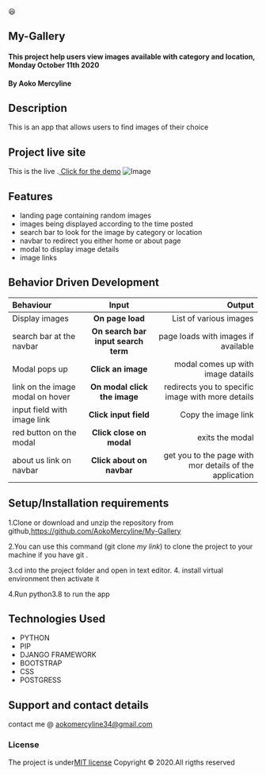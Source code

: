 :satisfied:
## My-Gallery
#### This project help users view images available with category and location, Monday October 11th 2020
#### By **Aoko Mercyline**

## Description
This is an app that allows users to find images of their choice

## Project live site
  This is the live .[ Click for the demo](https://thegallery001.herokuapp.com/)
 ![Image](media/images/project.png)
## Features
* landing page containing random images
* images being displayed according to the time posted
* search bar to look for the image by category or location
* navbar to redirect you either home or about page
* modal to display image details
* image links


## Behavior Driven Development
| Behaviour | Input | Output |
| :---------------- | :---------------: | ------------------: |
| Display images | **On page load** | List of various images |
|  search bar at the navbar| **On search bar input search term** | page loads with images if available |
| Modal pops up | **Click an image** | modal comes up with image datails |
| link on the image modal on hover | **On modal click the image** | redirects you to specific image with more details|
| input field with image link  | **Click input field** | Copy the image link|
| red button on the modal  | **Click close on modal** | exits the modal|
| about us link on navbar  | **Click about on navbar** | get you to the page with mor details of the application|

## Setup/Installation requirements
1.Clone or download and unzip the repository from github,https://github.com/AokoMercyline/My-Gallery

2.You can use this command (git clone *my link*) to clone the project to your machine if you have git .

3.cd into the project folder and open in text editor.
4. install virtual environment then activate it

4.Run python3.8 to run the app



## Technologies Used
* PYTHON
* PIP
* DJANGO FRAMEWORK
* BOOTSTRAP
* CSS
* POSTGRESS
## Support and contact details
contact me @ aokomercyline34@gmail.com
### License
The project is under[MIT license](/blob/master/LICENSE)
Copyright &copy; 2020.All rigths reserved
  